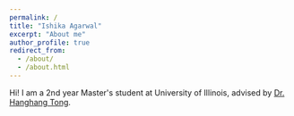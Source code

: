 ```yaml
---
permalink: /
title: "Ishika Agarwal"
excerpt: "About me"
author_profile: true
redirect_from: 
  - /about/
  - /about.html
---
```


Hi! I am a 2nd year Master's student at University of Illinois, advised by [Dr. Hanghang Tong](http://tonghanghang.org/).